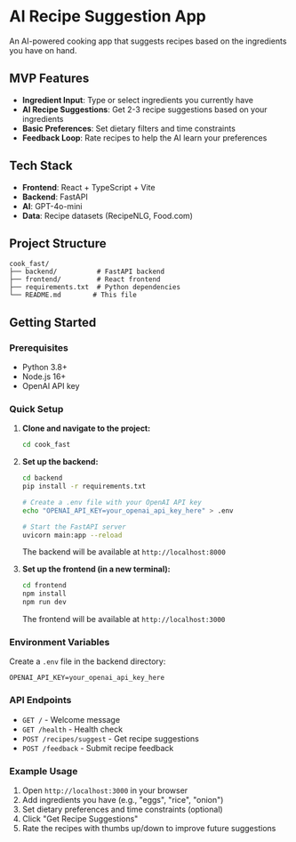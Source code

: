 # AI Recipe Suggestion App

An AI-powered cooking app that suggests recipes based on the ingredients you have on hand.

## MVP Features

- **Ingredient Input**: Type or select ingredients you currently have
- **AI Recipe Suggestions**: Get 2-3 recipe suggestions based on your ingredients
- **Basic Preferences**: Set dietary filters and time constraints
- **Feedback Loop**: Rate recipes to help the AI learn your preferences

## Tech Stack

- **Frontend**: React + TypeScript + Vite
- **Backend**: FastAPI
- **AI**: GPT-4o-mini
- **Data**: Recipe datasets (RecipeNLG, Food.com)

## Project Structure

```
cook_fast/
├── backend/          # FastAPI backend
├── frontend/         # React frontend
├── requirements.txt  # Python dependencies
└── README.md        # This file
```

## Getting Started

### Prerequisites
- Python 3.8+
- Node.js 16+
- OpenAI API key

### Quick Setup

1. **Clone and navigate to the project:**
   ```bash
   cd cook_fast
   ```

2. **Set up the backend:**
   ```bash
   cd backend
   pip install -r requirements.txt
   
   # Create a .env file with your OpenAI API key
   echo "OPENAI_API_KEY=your_openai_api_key_here" > .env
   
   # Start the FastAPI server
   uvicorn main:app --reload
   ```
   The backend will be available at `http://localhost:8000`

3. **Set up the frontend (in a new terminal):**
   ```bash
   cd frontend
   npm install
   npm run dev
   ```
   The frontend will be available at `http://localhost:3000`

### Environment Variables

Create a `.env` file in the backend directory:
```
OPENAI_API_KEY=your_openai_api_key_here
```

### API Endpoints

- `GET /` - Welcome message
- `GET /health` - Health check
- `POST /recipes/suggest` - Get recipe suggestions
- `POST /feedback` - Submit recipe feedback

### Example Usage

1. Open `http://localhost:3000` in your browser
2. Add ingredients you have (e.g., "eggs", "rice", "onion")
3. Set dietary preferences and time constraints (optional)
4. Click "Get Recipe Suggestions"
5. Rate the recipes with thumbs up/down to improve future suggestions
